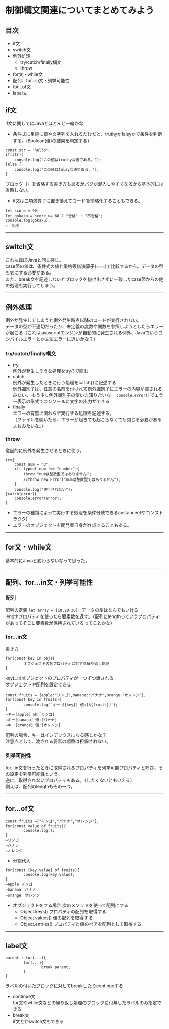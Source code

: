 # 制御構文関連についてまとめてみよう

## 目次
- if文
- switch文
- 例外処理
    - try/catch/finally構文
    - throw
- for文・while文
- 配列、for...in文・列挙可能性
- for...of文
- label文

## if文
if文に関してはJavaとほとんど一緒かな
- 条件式に単純に値や文字列を入れるだけだと、truthyかfalsyかで条件を判断する。(Boolean(値)の結果を判定する)
```
const str = "hello";
if(str){
    console.log("この値はtruthyな値である。");
}else {
    console.log("この値はfalsyな値である。");
}
```
ブロック｛｝を省略する書き方もあるがバグが混入しやすくなるから基本的には省略しない。
- if文は三項演算子に置き換えてコードを簡略化することもできる。
```
let score = 90;
let gokaku = score >= 60 ? "合格" : "不合格";
console.log(gokaku);
⇒　合格
```

---
## switch文
これもほぼJavaと同じ感じ。  
case節の値は、条件式の値と厳格等価演算子(===)で比較するから。データの型も気にする必要がある。  
また、break文を記述しないとブロックを抜け出さずに一致したcase節からの他の処理も実行してしまう。  

---

## 例外処理
例外が発生してしまうと例外発生時点以降のコードが実行されない。  
データの型が不適切だったり、未定義の変数や関数を参照しようとしたらエラーが起こる（これはjavascriptエンジンが自動的に発生される例外、Javaでいうコンパイルエラーとか文法エラーに近いかな？）  

### try/catch/finally構文
- try  
    例外が発生しそうな処理をtry{}で囲む
- catch  
    例外が発生したときに行う処理をcatch{}に記述する  
    例外識別子は、任意の名前を付けれて例外識別子にエラーの内容が渡されるみたい。
    もう少し例外識別子の使い方知りたいな。
    `console.error()`でエラー表示の形式でコンソールに文字の出力ができる
- finally  
    エラーの有無に関わらず実行する処理を記述する。  
    （ファイルを開いたら、エラーが起きても起こらなくても閉じる必要があるよねみたいな。）  
### throw
意図的に例外を発生させるときに使う。
```
try{
    const num = "3";
    if( typeof num !== "number"){
        throw "numは整数型ではありません";
        //throw new Error("numは整数型ではありません");
    }
    console.log("実行されない");
}catch(error){
    console.error(error);
}
```
- エラーの種類によって実行する処理を条件分岐できる(instanceofやコンストラクタ)
- エラーのオブジェクトを開発者自身が作成することもある。

---
## for文・while文
基本的にJavaと変わらないなって思った。

---
## 配列、for...in文・列挙可能性
### 配列
配列の定義
`let array = [10,20,30];`
データの型はなんでもいける  
lengthプロパティを使ったら要素数を返す。（配列にlengthっていうプロパティがあってそこに要素数が保持されているってことかな）

### for...in文
書き方
```
for(const key in obj){
        オブジェクトの各プロパティに対する繰り返し処理
}
```
keyにはオブジェクトのプロパティが一つずつ渡される  
オブジェクトや配列を設定できる
```
const fruits = {apple:"リンゴ",banana:"バナナ",orange:"オレンジ"};
for(const key in fruits){
        console.log(`キー[${key}] 値:[${fruits}]`);
}
⇒キー[apple] 値:[リンゴ]
⇒キー[banana] 値:[バナナ]
⇒キー[orange] 値:[オレンジ]
```
配列の場合、キーはインデックスになる感じかな？  
注意点として、渡される要素の順番は担保されない。
### 列挙可能性
for...in文を行ったときに取得されるプロパティを列挙可能プロパティと呼び、その設定を列挙可能性という。  
逆に、取得されないプロパティもある。（したくないともいえる）  
例えば、配列のlengthもその一つ。


---
## for...of文
```
const fruits =["リンゴ","バナナ","オレンジ"];
for(const value of fruits){
        console.log();
}
⇒リンゴ
⇒バナナ
⇒オレンジ
```
- 分割代入
```
for(const [key,value] of fruits){
        console.log(key,value);
}
⇒apple リンゴ
⇒banana　バナナ
⇒orange　オレンジ
```
- オブジェクトをする場合
次のメソッドを使って配列にする
    - Object.keys()
    プロパティの配列を取得する
    - Object.values()
    値の配列を取得する
    - Object.entries()
    プロパティと値のペアを配列として取得する
---
## label文
```
parent : for(...){
        for(...){
                break parent;
        }
}
```
ラベルの付いたブロックに対してbreakしたりcontinueする
- continue文  
for文やwhile文などの繰り返し処理のブロックに付与したラベルのみ指定できる
- break文  
if文とかswitch文もできる
